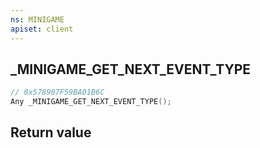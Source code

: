 ```yaml
---
ns: MINIGAME
apiset: client
---
```

## _MINIGAME_GET_NEXT_EVENT_TYPE

```c
// 0x578907F59BA01B6C
Any _MINIGAME_GET_NEXT_EVENT_TYPE();
```



## Return value

